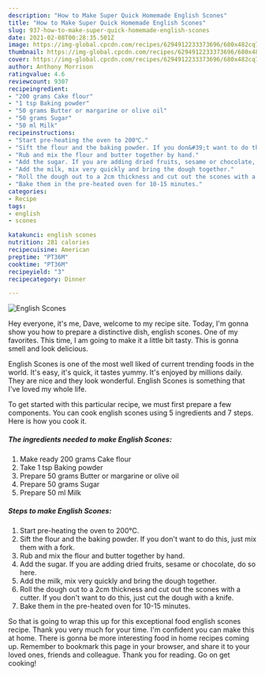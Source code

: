 ```yaml
---
description: "How to Make Super Quick Homemade English Scones"
title: "How to Make Super Quick Homemade English Scones"
slug: 937-how-to-make-super-quick-homemade-english-scones
date: 2021-02-08T00:28:35.501Z
image: https://img-global.cpcdn.com/recipes/6294912233373696/680x482cq70/english-scones-recipe-main-photo.jpg
thumbnail: https://img-global.cpcdn.com/recipes/6294912233373696/680x482cq70/english-scones-recipe-main-photo.jpg
cover: https://img-global.cpcdn.com/recipes/6294912233373696/680x482cq70/english-scones-recipe-main-photo.jpg
author: Anthony Morrison
ratingvalue: 4.6
reviewcount: 9307
recipeingredient:
- "200 grams Cake flour"
- "1 tsp Baking powder"
- "50 grams Butter or margarine or olive oil"
- "50 grams Sugar"
- "50 ml Milk"
recipeinstructions:
- "Start pre-heating the oven to 200℃."
- "Sift the flour and the baking powder. If you don&#39;t want to do this, just mix them with a fork."
- "Rub and mix the flour and butter together by hand."
- "Add the sugar. If you are adding dried fruits, sesame or chocolate, do so here."
- "Add the milk, mix very quickly and bring the dough together."
- "Roll the dough out to a 2cm thickness and cut out the scones with a cutter. If you don&#39;t want to do this, just cut the dough with a knife."
- "Bake them in the pre-heated oven for 10-15 minutes."
categories:
- Recipe
tags:
- english
- scones

katakunci: english scones 
nutrition: 281 calories
recipecuisine: American
preptime: "PT36M"
cooktime: "PT36M"
recipeyield: "3"
recipecategory: Dinner

---
```



![English Scones](https://img-global.cpcdn.com/recipes/6294912233373696/680x482cq70/english-scones-recipe-main-photo.jpg)

Hey everyone, it's me, Dave, welcome to my recipe site. Today, I'm gonna show you how to prepare a distinctive dish, english scones. One of my favorites. This time, I am going to make it a little bit tasty. This is gonna smell and look delicious.



English Scones is one of the most well liked of current trending foods in the world. It's easy, it's quick, it tastes yummy. It's enjoyed by millions daily. They are nice and they look wonderful. English Scones is something that I've loved my whole life.


To get started with this particular recipe, we must first prepare a few components. You can cook english scones using 5 ingredients and 7 steps. Here is how you cook it.

<!--inarticleads1-->

##### The ingredients needed to make English Scones:

1. Make ready 200 grams Cake flour
1. Take 1 tsp Baking powder
1. Prepare 50 grams Butter or margarine or olive oil
1. Prepare 50 grams Sugar
1. Prepare 50 ml Milk




<!--inarticleads2-->

##### Steps to make English Scones:

1. Start pre-heating the oven to 200℃.
1. Sift the flour and the baking powder. If you don&#39;t want to do this, just mix them with a fork.
1. Rub and mix the flour and butter together by hand.
1. Add the sugar. If you are adding dried fruits, sesame or chocolate, do so here.
1. Add the milk, mix very quickly and bring the dough together.
1. Roll the dough out to a 2cm thickness and cut out the scones with a cutter. If you don&#39;t want to do this, just cut the dough with a knife.
1. Bake them in the pre-heated oven for 10-15 minutes.




So that is going to wrap this up for this exceptional food english scones recipe. Thank you very much for your time. I'm confident you can make this at home. There is gonna be more interesting food in home recipes coming up. Remember to bookmark this page in your browser, and share it to your loved ones, friends and colleague. Thank you for reading. Go on get cooking!
